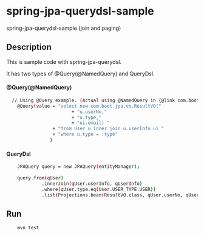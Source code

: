 # spring-jpa-querydsl-sample
spring-jpa-querydsl-sample (join and paging)


## Description

This is sample code with spring-jpa-querydsl.

It has two types of @Query(@NamedQuery) and QueryDsl.

#### @Query(@NamedQuery)
```bash
  // Using @Query example. (Actual using @NamedQuery in {@link com.boot.jpa.domain.User})
	@Query(value = "select new com.boot.jpa.vo.ResultVO("
						+ "u.userNo,"
						+ "u.type,"
						+ "ui.email) "
				 + "from User u inner join u.userInfo ui "
				 + "where u.type = :type"
				)
```

#### QueryDsl
```bash
	JPAQuery query = new JPAQuery(entityManager);
		
	query.from(qUser)
			 .innerJoin(qUser.userInfo, qUserInfo)
			 .where(qUser.type.eq(User.USER_TYPE.USER))
			 .list(Projections.bean(ResultVO.class, qUser.userNo, qUser.type, qUserInfo.email));
```

## Run
```bash
	mvn test
```
